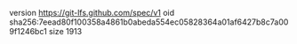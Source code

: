 version https://git-lfs.github.com/spec/v1
oid sha256:7eead80f100358a4861b0abeda554ec05828364a01af6427b8c7a009f1246bc1
size 1913
